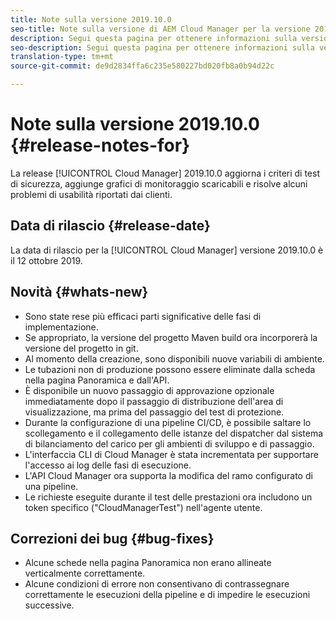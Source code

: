 ```yaml
---
title: Note sulla versione 2019.10.0
seo-title: Note sulla versione di AEM Cloud Manager per la versione 2019.10.0
description: Segui questa pagina per ottenere informazioni sulla versione 2019.10.0 di Cloud Manager.
seo-description: Segui questa pagina per ottenere informazioni sulla versione 2019.10.0 di AEM Cloud Manager.
translation-type: tm+mt
source-git-commit: de9d2834ffa6c235e580227bd020fb8a0b94d22c

---
```


# Note sulla versione 2019.10.0 {#release-notes-for}

La release [!UICONTROL Cloud Manager] 2019.10.0 aggiorna i criteri di test di sicurezza, aggiunge grafici di monitoraggio scaricabili e risolve alcuni problemi di usabilità riportati dai clienti.

## Data di rilascio {#release-date}

La data di rilascio per la [!UICONTROL Cloud Manager] versione 2019.10.0 è il 12 ottobre 2019.

## Novità {#whats-new}

* Sono state rese più efficaci parti significative delle fasi di implementazione.
* Se appropriato, la versione del progetto Maven build ora incorporerà la versione del progetto in git.
* Al momento della creazione, sono disponibili nuove variabili di ambiente.
* Le tubazioni non di produzione possono essere eliminate dalla scheda nella pagina Panoramica e dall'API.
* È disponibile un nuovo passaggio di approvazione opzionale immediatamente dopo il passaggio di distribuzione dell'area di visualizzazione, ma prima del passaggio del test di protezione.
* Durante la configurazione di una pipeline CI/CD, è possibile saltare lo scollegamento e il collegamento delle istanze del dispatcher dal sistema di bilanciamento del carico per gli ambienti di sviluppo e di passaggio.
* L'interfaccia CLI di Cloud Manager è stata incrementata per supportare l'accesso ai log delle fasi di esecuzione.
* L'API Cloud Manager ora supporta la modifica del ramo configurato di una pipeline.
* Le richieste eseguite durante il test delle prestazioni ora includono un token specifico ("CloudManagerTest") nell'agente utente.

## Correzioni dei bug {#bug-fixes}

* Alcune schede nella pagina Panoramica non erano allineate verticalmente correttamente.
* Alcune condizioni di errore non consentivano di contrassegnare correttamente le esecuzioni della pipeline e di impedire le esecuzioni successive.
